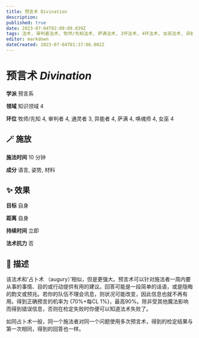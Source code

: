 ```yaml
---
title: 预言术 Divination
description: 
published: true
date: 2023-07-04T02:09:09.839Z
tags: 法术, 审判者法术, 牧师/先知法术, 萨满法术, 3环法术, 4环法术, 女巫法术, 异能者法术, 预言系, 通灵者法术, 唤魂师法术, 知识领域
editor: markdown
dateCreated: 2023-07-04T01:37:06.002Z
---
```


# **预言术** *Divination*

**学派** 预言系 

**领域** 知识领域 4

**环位** 牧师/先知 4, 审判者 4, 通灵者 3, 异能者 4, 萨满 4, 唤魂师 4, 女巫 4

## 🪄 施放

**施法时间** 10 分钟

**成分** 语言, 姿势, 材料

## ✨ 效果 

**目标** 自身 

**距离** 自身  

**持续时间** 立即 

**法术抗力** 否

## 📖 描述

该法术和‘占卜术 （augury）’相似，但是更强大。预言术可以针对施法者一周内要从事的事情、目的或行动提供有用的建议。回答可能是一段简单的话语，或是隐晦的韵文或预兆。若你的队伍不理会讯息，则状况可能改变，因此信息也就不再有用。得到正确预言的机率为 {70%+每CL 1%}，最高90%。除非受其他魔法影响而得到错误信息，否则在检定失败时你便可以知道法术失败了。

如同占卜术一般，同一个施法者对同一个问题使用多次预言术，得到的检定结果与第一次相同，得到的回答也一样。
    